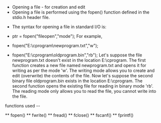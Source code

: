 * Opening a file - for creation and edit
* Opening a file is performed using the fopen() function defined in the stdio.h header file.

- The syntax for opening a file in standard I/O is:

+ ptr = fopen("fileopen","mode");
For example,

- fopen("E:\\cprogram\\newprogram.txt","w");

- fopen("E:\\cprogram\\oldprogram.bin","rb");
Let's suppose the file newprogram.txt doesn't exist in the location E:\cprogram. The first function creates a new file named newprogram.txt and opens it for writing as per the mode 'w'.
The writing mode allows you to create and edit (overwrite) the contents of the file.
Now let's suppose the second binary file oldprogram.bin exists in the location E:\cprogram. The second function opens the existing file for reading in binary mode 'rb'.
The reading mode only allows you to read the file, you cannot write into the file.

functions used --

** fopen()
** fwrite()
** fread()
** fclose()
** fscanf()
** fprintf()